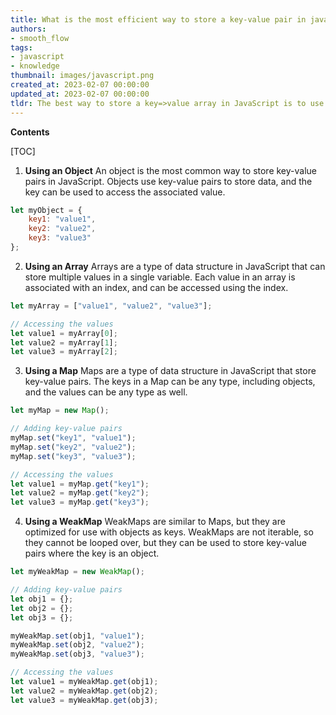 ```yaml
---
title: What is the most efficient way to store a key-value pair in javascript?
authors:
- smooth_flow
tags:
- javascript
- knowledge
thumbnail: images/javascript.png
created_at: 2023-02-07 00:00:00
updated_at: 2023-02-07 00:00:00
tldr: The best way to store a key=>value array in JavaScript is to use an object.
---
```


**Contents**

[TOC]

1. **Using an Object**
An object is the most common way to store key-value pairs in JavaScript. Objects use key-value pairs to store data, and the key can be used to access the associated value.

```javascript
let myObject = {
    key1: "value1",
    key2: "value2",
    key3: "value3"
};
```

2. **Using an Array**
Arrays are a type of data structure in JavaScript that can store multiple values in a single variable. Each value in an array is associated with an index, and can be accessed using the index.

```javascript
let myArray = ["value1", "value2", "value3"];

// Accessing the values
let value1 = myArray[0];
let value2 = myArray[1];
let value3 = myArray[2];
```

3. **Using a Map**
Maps are a type of data structure in JavaScript that store key-value pairs. The keys in a Map can be any type, including objects, and the values can be any type as well.

```javascript
let myMap = new Map();

// Adding key-value pairs
myMap.set("key1", "value1");
myMap.set("key2", "value2");
myMap.set("key3", "value3");

// Accessing the values
let value1 = myMap.get("key1");
let value2 = myMap.get("key2");
let value3 = myMap.get("key3");
```

4. **Using a WeakMap**
WeakMaps are similar to Maps, but they are optimized for use with objects as keys. WeakMaps are not iterable, so they cannot be looped over, but they can be used to store key-value pairs where the key is an object.

```javascript
let myWeakMap = new WeakMap();

// Adding key-value pairs
let obj1 = {};
let obj2 = {};
let obj3 = {};

myWeakMap.set(obj1, "value1");
myWeakMap.set(obj2, "value2");
myWeakMap.set(obj3, "value3");

// Accessing the values
let value1 = myWeakMap.get(obj1);
let value2 = myWeakMap.get(obj2);
let value3 = myWeakMap.get(obj3);
```
